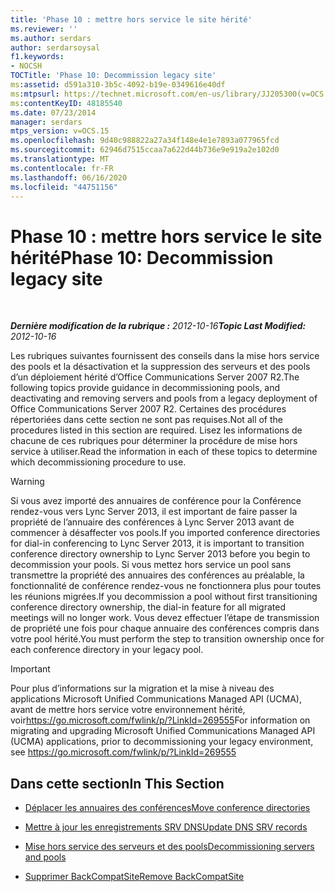```yaml
---
title: 'Phase 10 : mettre hors service le site hérité'
ms.reviewer: ''
ms.author: serdars
author: serdarsoysal
f1.keywords:
- NOCSH
TOCTitle: 'Phase 10: Decommission legacy site'
ms:assetid: d591a310-3b5c-4092-b19e-0349616e40df
ms:mtpsurl: https://technet.microsoft.com/en-us/library/JJ205300(v=OCS.15)
ms:contentKeyID: 48185540
ms.date: 07/23/2014
manager: serdars
mtps_version: v=OCS.15
ms.openlocfilehash: 9d40c988822a27a34f148e4e1e7893a077965fcd
ms.sourcegitcommit: 62946d7515ccaa7a622d44b736e9e919a2e102d0
ms.translationtype: MT
ms.contentlocale: fr-FR
ms.lasthandoff: 06/16/2020
ms.locfileid: "44751156"
---
```

<div data-xmlns="http://www.w3.org/1999/xhtml">

<div class="topic" data-xmlns="http://www.w3.org/1999/xhtml" data-msxsl="urn:schemas-microsoft-com:xslt" data-cs="https://msdn.microsoft.com/">

<div data-asp="https://msdn2.microsoft.com/asp">

# <a name="phase-10-decommission-legacy-site"></a><span data-ttu-id="d4025-102">Phase 10 : mettre hors service le site hérité</span><span class="sxs-lookup"><span data-stu-id="d4025-102">Phase 10: Decommission legacy site</span></span>

</div>

<div id="mainSection">

<div id="mainBody">

<span> </span>

<span data-ttu-id="d4025-103">_**Dernière modification de la rubrique :** 2012-10-16_</span><span class="sxs-lookup"><span data-stu-id="d4025-103">_**Topic Last Modified:** 2012-10-16_</span></span>

<span data-ttu-id="d4025-104">Les rubriques suivantes fournissent des conseils dans la mise hors service des pools et la désactivation et la suppression des serveurs et des pools d’un déploiement hérité d’Office Communications Server 2007 R2.</span><span class="sxs-lookup"><span data-stu-id="d4025-104">The following topics provide guidance in decommissioning pools, and deactivating and removing servers and pools from a legacy deployment of Office Communications Server 2007 R2.</span></span> <span data-ttu-id="d4025-105">Certaines des procédures répertoriées dans cette section ne sont pas requises.</span><span class="sxs-lookup"><span data-stu-id="d4025-105">Not all of the procedures listed in this section are required.</span></span> <span data-ttu-id="d4025-106">Lisez les informations de chacune de ces rubriques pour déterminer la procédure de mise hors service à utiliser.</span><span class="sxs-lookup"><span data-stu-id="d4025-106">Read the information in each of these topics to determine which decommissioning procedure to use.</span></span>

<div>


> [!WARNING]  
> <span data-ttu-id="d4025-107">Si vous avez importé des annuaires de conférence pour la Conférence rendez-vous vers Lync Server 2013, il est important de faire passer la propriété de l’annuaire des conférences à Lync Server 2013 avant de commencer à désaffecter vos pools.</span><span class="sxs-lookup"><span data-stu-id="d4025-107">If you imported conference directories for dial-in conferencing to Lync Server 2013, it is important to transition conference directory ownership to Lync Server 2013 before you begin to decommission your pools.</span></span> <span data-ttu-id="d4025-108">Si vous mettez hors service un pool sans transmettre la propriété des annuaires des conférences au préalable, la fonctionnalité de conférence rendez-vous ne fonctionnera plus pour toutes les réunions migrées.</span><span class="sxs-lookup"><span data-stu-id="d4025-108">If you decommission a pool without first transitioning conference directory ownership, the dial-in feature for all migrated meetings will no longer work.</span></span> <span data-ttu-id="d4025-109">Vous devez effectuer l’étape de transmission de propriété une fois pour chaque annuaire des conférences compris dans votre pool hérité.</span><span class="sxs-lookup"><span data-stu-id="d4025-109">You must perform the step to transition ownership once for each conference directory in your legacy pool.</span></span>



</div>

<div>


> [!IMPORTANT]  
> <span data-ttu-id="d4025-110">Pour plus d’informations sur la migration et la mise à niveau des applications Microsoft Unified Communications Managed API (UCMA), avant de mettre hors service votre environnement hérité, voir<A href="https://go.microsoft.com/fwlink/p/?linkid=269555">https://go.microsoft.com/fwlink/p/?LinkId=269555</A></span><span class="sxs-lookup"><span data-stu-id="d4025-110">For information on migrating and upgrading Microsoft Unified Communications Managed API (UCMA) applications, prior to decommissioning your legacy environment, see <A href="https://go.microsoft.com/fwlink/p/?linkid=269555">https://go.microsoft.com/fwlink/p/?LinkId=269555</A></span></span>



</div>

<div>

## <a name="in-this-section"></a><span data-ttu-id="d4025-111">Dans cette section</span><span class="sxs-lookup"><span data-stu-id="d4025-111">In This Section</span></span>

  - [<span data-ttu-id="d4025-112">Déplacer les annuaires des conférences</span><span class="sxs-lookup"><span data-stu-id="d4025-112">Move conference directories</span></span>](move-conference-directories.md)

  - [<span data-ttu-id="d4025-113">Mettre à jour les enregistrements SRV DNS</span><span class="sxs-lookup"><span data-stu-id="d4025-113">Update DNS SRV records</span></span>](update-dns-srv-records_1.md)

  - [<span data-ttu-id="d4025-114">Mise hors service des serveurs et des pools</span><span class="sxs-lookup"><span data-stu-id="d4025-114">Decommissioning servers and pools</span></span>](decommissioning-servers-and-pools.md)

  - [<span data-ttu-id="d4025-115">Supprimer BackCompatSite</span><span class="sxs-lookup"><span data-stu-id="d4025-115">Remove BackCompatSite</span></span>](remove-backcompatsite.md)

</div>

</div>

<span> </span>

</div>

</div>

</div>

